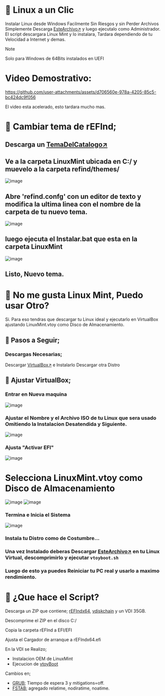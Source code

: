 # 🐧 Linux a un Clic
Instalar Linux desde Windows Facilmente
Sin Riesgos y sin Perder Archivos
Simplemente Descarga [EsteArchivo↗️](InstalarLinuxMint.ps1) y luego ejecutalo como Administrador.
El script descargara Linux Mint y lo instalara, Tardara dependiendo de tu Velocidad a Internet y demas.
>[!NOTE]
> Solo para Windows de 64Bits instalados en UEFI

# Video Demostrativo: 

https://github.com/user-attachments/assets/d706560e-978a-4205-85c5-bc424dc9f056

El video esta acelerado, esto tardara mucho mas.

# 🌌 Cambiar tema de rEFInd;
## Descarga un [TemaDelCatalogo↗️](https://refind-themes-collection.netlify.app/) 

## Ve a la carpeta LinuxMint ubicada en C:/ y muevelo a la carpeta refind/themes/

![image](https://github.com/user-attachments/assets/86d591ac-8071-406a-9069-8d2d8d8fc327)

## Abre 'refind.confg' con un editor de texto y modifica la ultima linea con el nombre de la carpeta de tu nuevo tema.

![image](https://github.com/user-attachments/assets/efd309fc-7ac4-4990-a39c-4b44d460bb22)


## luego ejecuta el Instalar.bat que esta en la carpeta LinuxMint

![image](https://github.com/user-attachments/assets/0d5865f4-faf6-4a66-897d-eaf4c4c4b1e1)

## Listo, Nuevo tema.

# 🥶 No me gusta Linux Mint, Puedo usar Otro?
Si. Para eso tendras que descargar tu Linux ideal y ejecutarlo en VirtualBox ajustando LinuxMint.vtoy como Disco de Almacenamiento.

## 🛂 Pasos a Seguir;
### Descargas Necesarias;
Descargar [VirtualBox↗️](https://www.virtualbox.org/wiki/Downloads) e Instalarlo 
Descargar otra Distro 

## 💽 Ajustar VirtualBox;
### Entrar en Nueva maquina 
![image](https://github.com/user-attachments/assets/8cfe0337-2f92-4e9a-9059-a70f0e3929ba)

### Ajustar el Nombre y el Archivo ISO de tu Linux que sera usado Omitiendo la Instalacion Desatendida y Siguiente.
![image](https://github.com/user-attachments/assets/9444832a-22e0-4ca8-b8c7-59123e7edf86)

### Ajusta "Activar EFI" 
![image](https://github.com/user-attachments/assets/e01e764c-4e5f-4add-ada7-e54861325a8e)

# Selecciona LinuxMint.vtoy como Disco de Almacenamiento
![image](https://github.com/user-attachments/assets/8db49d24-f9df-4a5d-8d49-c3eef4a07502)
![image](https://github.com/user-attachments/assets/f89af4ec-c031-4132-9030-50a084c4b988)

### Termina e Inicia el Sistema 
![image](https://github.com/user-attachments/assets/bf4f98b0-5aa1-4895-be64-6057e17febfe)

### Instala tu Distro como de Costumbre...


### Una vez Instalado deberas Descargar [EsteArchivo↗️](https://github.com/ventoy/vtoyboot/releases) en tu Linux Virtual, descomprimirlo y ejecutar ``vtoyboot.sh``

### Luego de esto ya puedes Reiniciar tu PC real y usarlo a maximo rendimiento.

# 🤨 ¿Que hace el Script?
Descarga un ZIP que contiene;
[rEFIndx64](https://www.rodsbooks.com/refind/), [vdiskchain](https://github.com/ventoy/vdiskchain) y un VDI 35GB.

Descomprime el ZIP en el disco C:/

Copia la carpeta rEFInd a EFI/EFI

Ajusta el Cargador de arranque a rEFIndx64.efi

En la VDI se Realizo;
* Instalacion OEM de LinuxMint
* Ejecucion de [vtoyBoot](https://github.com/ventoy/vtoyboot)
  
Cambios en;
* [GRUB](https://es.wikipedia.org/wiki/GNU_GRUB); Tiempo de espera 3 y mitigations=off.
* [FSTAB](https://es.wikipedia.org/wiki/Fstab); agregado relatime, nodiratime, noatime.


